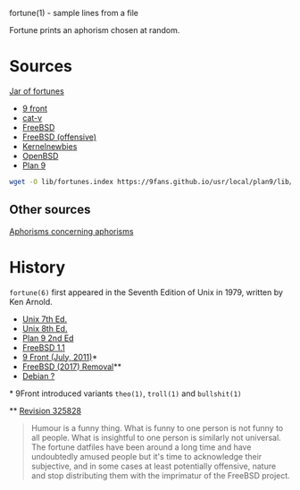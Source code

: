 fortune(1) - sample lines from a file

Fortune prints an aphorism chosen at random.

# Sources
[Jar of fortunes](http://fortunes.cat-v.org/cat-v/)

- [9 front](http://fortunes.cat-v.org/9front/)
- [cat-v](http://fortunes.cat-v.org/cat-v/)
- [FreeBSD](http://fortunes.cat-v.org/freebsd/)
- [FreeBSD (offensive)](http://fortunes.cat-v.org/freebsd/offensive)
- [Kernelnewbies](http://fortunes.cat-v.org/kernelnewbies/)
- [OpenBSD](http://fortunes.cat-v.org/openbsd/)
- [Plan 9](http://fortunes.cat-v.org/plan_9/)

```sh
wget -O lib/fortunes.index https://9fans.github.io/usr/local/plan9/lib/fortunes
```

## Other sources
[Aphorisms concerning aphorisms](https://en.wikiquote.org/wiki/Aphorisms)

# History
`fortune(6)` first appeared in the Seventh Edition of Unix in 1979,
written by Ken Arnold.

- [Unix 7th Ed.](http://man.cat-v.org/unix_7th/6/ching)
- [Unix 8th Ed.](http://man.cat-v.org/unix_8th/6/fortune)
- [Plan 9 2nd Ed](http://man.cat-v.org/plan_9_2nd_ed/1/)
- [FreeBSD 1.1](https://svnweb.freebsd.org/base?view=revision&revision=325828)
- [9 Front (July, 2011)](http://man.cat-v.org/9front/1/)\*
- [FreeBSD (2017) Removal](https://svnweb.freebsd.org/base?view=revision&revision=325828)\*\*
- [Debian ?](#)

\* 9Front introduced variants `theo(1)`, `troll(1)` and `bullshit(1)`

\*\* [Revision 325828](https://svnweb.freebsd.org/base?view=revision&revision=325828)
> Humour is a funny thing. What is funny to one person is not funny to all
> people. What is insightful to one person is similarly not universal. The
> fortune datfiles have been around a long time and have undoubtedly amused
> people but it's time to acknowledge their subjective, and in some cases at
> least potentially offensive, nature and stop distributing them with the
> imprimatur of the FreeBSD project.
